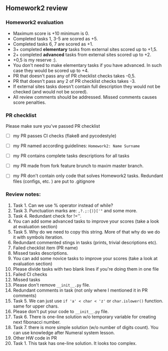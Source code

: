 ## Homework2 review

### Homework2 evaluation
- Maximum score is +10 minimum is 0.
- Completed tasks 1, 3-5 are scored as +5.
- Completed tasks 6, 7 are scored as +1.
- 3+ completed **elementary** tasks from external sites scored up to +1,5.
- 2+ completed **advanced** tasks from external sites scored up to +2.
- +0,5 is my reserve :). 
- You don't need to make elementary tasks if you have advanced. In such case
they would be scored up to +4.
- PR that doesn't pass any of PR checklist checks takes -0,5.
- PR that doesn't pass any 2 of PR checklist checks takes -3.
- If external sites tasks doesn't contain full description they would not be
 checked (and would not be scored).
- All review comments should be addressed. Missed comments causes score 
penalties.

### PR checklist
Please make sure you've passed PR checklist
- [ ] my PR passes CI checks (flake8 and pycodestyle)
- [ ] my PR named according guidelines: `Homework2: Name Surname`
- [ ] my PR contains complete tasks descriptions for all tasks
- [ ] my PR made from fork feature brunch to maxim master branch.
- [ ] my PR don't contain only code that solves Homework2 tasks.
Redundant files (configs, etc. ) are put to .gitignore


### Review notes:
1. Task 1. Can we use % operator instead of while? 
2. Task 3. Punctuation marks are: `,?.;:{)}['"` and some more.
3. Task 4. Redundant check for !=''.
4. You can add some advanced tasks to improve your scores (take a look at
 evaluation section)
5. Task 5. Why do we need to copy this string. More of that why do we do it 
with symbols iteration.
6. Redundant commented stings in tasks (prints, trivial descriptions etc).
7. Failed checklist item (PR name)
8. Missed tasks descriptions.
9. You can add some novice tasks to improve your scores (take a look at 
evaluation section)
10. Please divide tasks with two blank lines if you're doing them in one file
11. Failed CI checks
12. Missed tasks
13. Please don't remove `__init__.py` file.
14. Redundant comments in task (not only where I mentioned it in PR comments)
15. Task 5. We can just use `if 'a' < char < 'z'` or `char.islower()` function.
same for upper chars.
16. Please don't put your code to `__init__.py` file.
17. Task 6. There is one-line solution w/o temporary variable for creating next
fibonacci number.
18. Task 7. there is more simple solution (w/o number of digits count).
You can use knowledge after Numeral system lesson.
19. Other HW code in PR
20. Task 1. This task has one-line solution. It looks too complex.